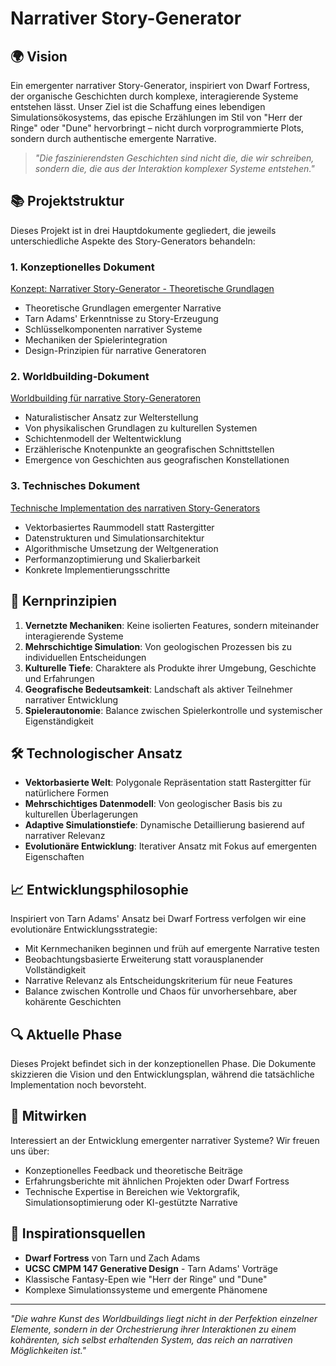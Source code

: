 # Narrativer Story-Generator

## 🌍 Vision

Ein emergenter narrativer Story-Generator, inspiriert von Dwarf Fortress, der organische Geschichten durch komplexe, interagierende Systeme entstehen lässt. Unser Ziel ist die Schaffung eines lebendigen Simulationsökosystems, das epische Erzählungen im Stil von "Herr der Ringe" oder "Dune" hervorbringt – nicht durch vorprogrammierte Plots, sondern durch authentische emergente Narrative.

> _"Die faszinierendsten Geschichten sind nicht die, die wir schreiben, sondern die, die aus der Interaktion komplexer Systeme entstehen."_

## 📚 Projektstruktur

Dieses Projekt ist in drei Hauptdokumente gegliedert, die jeweils unterschiedliche Aspekte des Story-Generators behandeln:

### 1. Konzeptionelles Dokument

[Konzept: Narrativer Story-Generator - Theoretische Grundlagen](./Konzept_Narrativer_Story-Generator.md)

- Theoretische Grundlagen emergenter Narrative
- Tarn Adams' Erkenntnisse zu Story-Erzeugung
- Schlüsselkomponenten narrativer Systeme
- Mechaniken der Spielerintegration
- Design-Prinzipien für narrative Generatoren

### 2. Worldbuilding-Dokument

[Worldbuilding für narrative Story-Generatoren](./Worldbuilding_fuer_narrative_Story-Generatoren.md)

- Naturalistischer Ansatz zur Welterstellung
- Von physikalischen Grundlagen zu kulturellen Systemen
- Schichtenmodell der Weltentwicklung
- Erzählerische Knotenpunkte an geografischen Schnittstellen
- Emergence von Geschichten aus geografischen Konstellationen

### 3. Technisches Dokument

[Technische Implementation des narrativen Story-Generators](./Technische_Implementation_des_narrativen_Story-Generators.md)

- Vektorbasiertes Raummodell statt Rastergitter
- Datenstrukturen und Simulationsarchitektur
- Algorithmische Umsetzung der Weltgeneration
- Performanzoptimierung und Skalierbarkeit
- Konkrete Implementierungsschritte

## 🔑 Kernprinzipien

1. **Vernetzte Mechaniken**: Keine isolierten Features, sondern miteinander interagierende Systeme
2. **Mehrschichtige Simulation**: Von geologischen Prozessen bis zu individuellen Entscheidungen
3. **Kulturelle Tiefe**: Charaktere als Produkte ihrer Umgebung, Geschichte und Erfahrungen
4. **Geografische Bedeutsamkeit**: Landschaft als aktiver Teilnehmer narrativer Entwicklung
5. **Spielerautonomie**: Balance zwischen Spielerkontrolle und systemischer Eigenständigkeit

## 🛠️ Technologischer Ansatz

- **Vektorbasierte Welt**: Polygonale Repräsentation statt Rastergitter für natürlichere Formen
- **Mehrschichtiges Datenmodell**: Von geologischer Basis bis zu kulturellen Überlagerungen
- **Adaptive Simulationstiefe**: Dynamische Detaillierung basierend auf narrativer Relevanz
- **Evolutionäre Entwicklung**: Iterativer Ansatz mit Fokus auf emergenten Eigenschaften

## 📈 Entwicklungsphilosophie

Inspiriert von Tarn Adams' Ansatz bei Dwarf Fortress verfolgen wir eine evolutionäre Entwicklungsstrategie:

- Mit Kernmechaniken beginnen und früh auf emergente Narrative testen
- Beobachtungsbasierte Erweiterung statt vorausplanender Vollständigkeit
- Narrative Relevanz als Entscheidungskriterium für neue Features
- Balance zwischen Kontrolle und Chaos für unvorhersehbare, aber kohärente Geschichten

## 🔍 Aktuelle Phase

Dieses Projekt befindet sich in der konzeptionellen Phase. Die Dokumente skizzieren die Vision und den Entwicklungsplan, während die tatsächliche Implementation noch bevorsteht.

## 🤝 Mitwirken

Interessiert an der Entwicklung emergenter narrativer Systeme? Wir freuen uns über:

- Konzeptionelles Feedback und theoretische Beiträge
- Erfahrungsberichte mit ähnlichen Projekten oder Dwarf Fortress
- Technische Expertise in Bereichen wie Vektorgrafik, Simulationsoptimierung oder KI-gestützte Narrative

## 📖 Inspirationsquellen

- **Dwarf Fortress** von Tarn und Zach Adams
- **UCSC CMPM 147 Generative Design** - Tarn Adams' Vorträge
- Klassische Fantasy-Epen wie "Herr der Ringe" und "Dune"
- Komplexe Simulationssysteme und emergente Phänomene

---

_"Die wahre Kunst des Worldbuildings liegt nicht in der Perfektion einzelner Elemente, sondern in der Orchestrierung ihrer Interaktionen zu einem kohärenten, sich selbst erhaltenden System, das reich an narrativen Möglichkeiten ist."_